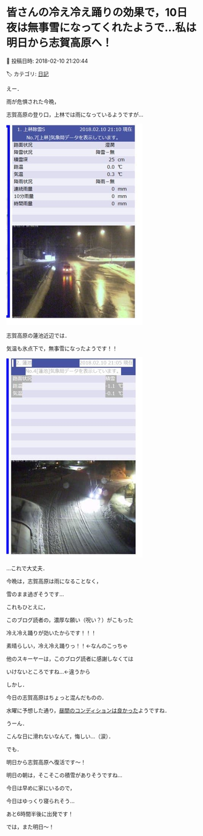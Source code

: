 # 皆さんの冷え冷え踊りの効果で，10日夜は無事雪になってくれたようで…私は明日から志賀高原へ！

📅 投稿日時: 2018-02-10 21:20:44

🏷️ カテゴリ: [日記](cc4b5682fb7b8b144980957a978653fb0.md)

えー．


雨が危惧された今晩，


志賀高原の登り口，上林では雨になっているようですが…




![79b42c168a75189a49b20346c4ca99f5.jpg](images/79b42c168a75189a49b20346c4ca99f5.jpg)




志賀高原の蓮池近辺では．


気温も氷点下で，無事雪になったようです！！




![5b210ca7d39875423f500058a1ca6c2b.jpg](images/5b210ca7d39875423f500058a1ca6c2b.jpg)







…これで大丈夫．


今晩は，志賀高原は雨になることなく，


雪のまま過ぎそうです…


これもひとえに，


このブログ読者の，濃厚な願い（呪い？）がこもった


冷え冷え踊りが効いたからです！！！


素晴らしい，冷え冷え踊りっ！！←なんのこっちゃ


他のスキーヤーは，このブログ読者に感謝しなくては


いけないところですね…←違うから





しかし．


今日の志賀高原はちょっと混んだものの．


水曜に予想した通り，[昼間のコンディションは良かった](http://red.ap.teacup.com/gokurakuskier/865.html)ようですね．


うーん．


こんな日に滑れないなんて，悔しい…（涙）．





でも．


明日から志賀高原へ復活です～！


明日の朝は，そこそこの積雪がありそうですね…





今日は早めに家にいるので，


今日はゆっくり寝られそう…


あと6時間半後に出発です！





では，また明日～！
